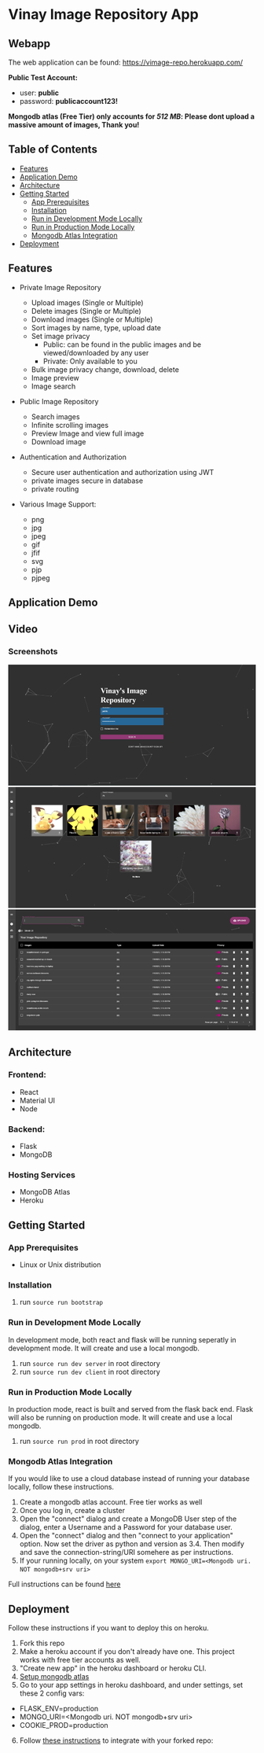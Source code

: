 # Vinay Image Repository App


## Webapp

The web application can be found: https://vimage-repo.herokuapp.com/

**Public Test Account:**
* user: **public**
* password: **publicaccount123!**

**Mongodb atlas (Free Tier) only accounts for *512 MB*: Please dont upload a massive amount of images, Thank you!**

Table of Contents
---
- [Features](#features)
- [Application Demo](#application-demo)
- [Architecture](#architecture)
- [Getting Started](#getting-started)
  - [App Prerequisites](#app-prerequisites)
  - [Installation](#installation)
  - [Run in Development Mode Locally](#run-in-development-mode-locally)
  - [Run in Production Mode Locally](#run-in-production-mode-locally)
  - [Mongodb Atlas Integration](#mongodb-atlas-integration)
- [Deployment](#deployment)

## Features

* Private Image Repository
    * Upload images (Single or Multiple)
    * Delete images (Single or Multiple)
    * Download images (Single or Multiple)
    * Sort images by name, type, upload date
    * Set image privacy
        * Public: can be found in the public images and be viewed/downloaded by any user
        * Private: Only available to you
    * Bulk image privacy change, download, delete
    * Image preview
    * Image search

* Public Image Repository
    * Search images
    * Infinite scrolling images
    * Preview Image and view full image
    * Download image

* Authentication and Authorization
    * Secure user authentication and authorization using JWT
    * private images secure in database
    * private routing 

* Various Image Support:
    * png
    * jpg
    * jpeg
    * gif
    * jfif
    * svg
    * pjp
    * pjpeg

## Application Demo

## Video

### Screenshots
![Signin](./assets/signin.png) ![Public Repo](./assets/publicimages.png) ![Your Image Rep](./assets/yourimagerepo.png)

## Architecture

### Frontend:
* React
* Material UI
* Node

### Backend:
* Flask
* MongoDB

### Hosting Services
* MongoDB Atlas
* Heroku

## Getting Started

### App Prerequisites

* Linux or Unix distribution

### Installation

1. run `source run bootstrap`

### Run in Development Mode Locally
In development mode, both react and flask will be running seperatly in development mode.
It will create and use a local mongodb.

1. run `source run dev server` in root directory
2. run `source run dev client` in root directory

### Run in Production Mode Locally
In production mode, react is built and served from the flask back end. Flask will also be running on production mode.
It will create and use a local mongodb.

1. run `source run prod` in root directory

### Mongodb Atlas Integration
If you would like to use a cloud database instead of running your database locally, follow these instructions.
1. Create a mongodb atlas account. Free tier works as well
2. Once you log in, create a cluster
3. Open the "connect" dialog and create a MongoDB User step of the dialog, enter a Username and a Password for your database user. 
5. Open the "connect" dialog and then "connect to your application" option. Now set the driver as python and version as 3.4. Then modify and save the connection-string/URI somehere as per instructions.
6. If your running locally, on your system `export MONGO_URI=<Mongodb uri. NOT mongodb+srv uri>`

Full instructions can be found [here](https://docs.atlas.mongodb.com/getting-started/)
## Deployment

Follow these instructions if you want to deploy this on heroku.

1. Fork this repo
2. Make a heroku account if you don't already have one. This project works with free tier accounts as well.
3. "Create new app" in the heroku dashboard or heroku CLI.
4. [Setup mongodb atlas](#mongodb-atlas-integration)
5. Go to your app settings in heroku dashboard, and under settings, set these 2 config vars:
  * FLASK_ENV=production
  * MONGO_URI=<Mongodb uri. NOT mongodb+srv uri>
  * COOKIE_PROD=production
6. Follow [these instructions](https://devcenter.heroku.com/articles/github-integration#enabling-github-integration) to integrate with your forked repo:
